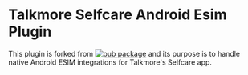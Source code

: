# Talkmore Selfcare Android Esim Plugin

This plugin is forked from [![pub package](https://img.shields.io/pub/v/flutter_esim.svg)](https://pub.dev/packages/flutter_esim)
and its purpose is to handle native Android ESIM integrations for Talkmore's Selfcare app.